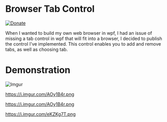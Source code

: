 # Browser Tab Control
[![Donate](https://img.shields.io/badge/Donate-PayPal-green.svg)](https://paypal.me/organic5?locale.x=en_US)

When I wanted to build my own web browser in wpf, I had an issue of missing a tab control in wpf that will fit into a browser, I decided to publish the control I've implemented. This control enables you to add and remove tabs, as well as choosing tab.

# Demonstration
![Imgur](https://i.ibb.co/pywVQK2/Capture.png)

https://i.imgur.com/AOy1B4r.png

https://i.imgur.com/AOy1B4r.png

https://i.imgur.com/eKZKg7T.png
